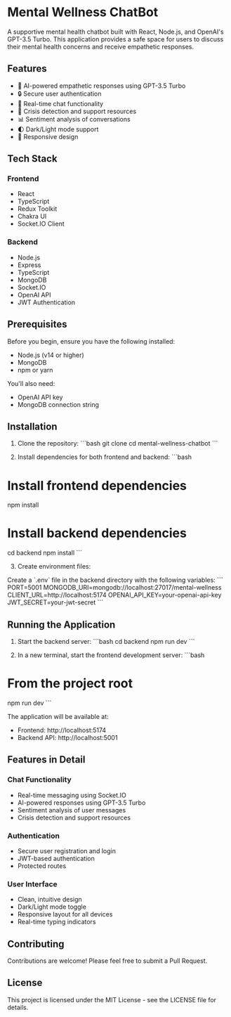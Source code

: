 # Mental Wellness ChatBot

A supportive mental health chatbot built with React, Node.js, and OpenAI's GPT-3.5 Turbo. This application provides a safe space for users to discuss their mental health concerns and receive empathetic responses.

## Features

- 🤖 AI-powered empathetic responses using GPT-3.5 Turbo
- 🔒 Secure user authentication
- 💬 Real-time chat functionality
- 🚨 Crisis detection and support resources
- 📊 Sentiment analysis of conversations
- 🌓 Dark/Light mode support
- 📱 Responsive design

## Tech Stack

### Frontend
- React
- TypeScript
- Redux Toolkit
- Chakra UI
- Socket.IO Client

### Backend
- Node.js
- Express
- TypeScript
- MongoDB
- Socket.IO
- OpenAI API
- JWT Authentication

## Prerequisites

Before you begin, ensure you have the following installed:
- Node.js (v14 or higher)
- MongoDB
- npm or yarn

You'll also need:
- OpenAI API key
- MongoDB connection string

## Installation

1. Clone the repository:
\`\`\`bash
git clone <repository-url>
cd mental-wellness-chatbot
\`\`\`

2. Install dependencies for both frontend and backend:
\`\`\`bash
# Install frontend dependencies
npm install

# Install backend dependencies
cd backend
npm install
\`\`\`

3. Create environment files:

Create a \`.env\` file in the backend directory with the following variables:
\`\`\`
PORT=5001
MONGODB_URI=mongodb://localhost:27017/mental-wellness
CLIENT_URL=http://localhost:5174
OPENAI_API_KEY=your-openai-api-key
JWT_SECRET=your-jwt-secret
\`\`\`

## Running the Application

1. Start the backend server:
\`\`\`bash
cd backend
npm run dev
\`\`\`

2. In a new terminal, start the frontend development server:
\`\`\`bash
# From the project root
npm run dev
\`\`\`

The application will be available at:
- Frontend: http://localhost:5174
- Backend API: http://localhost:5001

## Features in Detail

### Chat Functionality
- Real-time messaging using Socket.IO
- AI-powered responses using GPT-3.5 Turbo
- Sentiment analysis of user messages
- Crisis detection and support resources

### Authentication
- Secure user registration and login
- JWT-based authentication
- Protected routes

### User Interface
- Clean, intuitive design
- Dark/Light mode toggle
- Responsive layout for all devices
- Real-time typing indicators

## Contributing

Contributions are welcome! Please feel free to submit a Pull Request.

## License

This project is licensed under the MIT License - see the LICENSE file for details. 